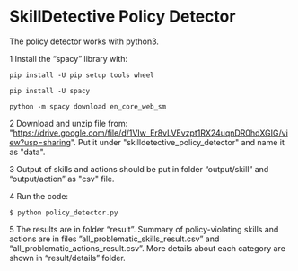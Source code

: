 # SkillDetective Policy Detector

The policy detector works with python3. 

1 Install the “spacy” library with:

```
pip install -U pip setup tools wheel
```
```
pip install -U spacy
```
```
python -m spacy download en_core_web_sm
```

2 Download and unzip file from: "https://drive.google.com/file/d/1VIw_Er8vLVEvzpt1RX24uqnDR0hdXGIG/view?usp=sharing". Put it under "skilldetective_policy_detector" and name it as "data".

3 Output of skills and actions should be put in folder “output/skill” and “output/action” as "csv" file.

4 Run the code:
```
$ python policy_detector.py
```

5 The results are in folder “result”. Summary of policy-violating skills and actions are in files ”all_problematic_skills_result.csv” and “all_problematic_actions_result.csv”. More details about each category are shown in “result/details” folder.
